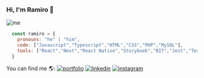 ### Hi, I'm Ramiro 👋
![me](https://ramirofraysse.vercel.app/_next/image?url=%2F_next%2Fstatic%2Fmedia%2Ftitle.1ece132c.webp&w=256&q=75)

```js
  const ramiro = {
    pronouns: "he" | "him",
    code: ["Javascript","Typescript","HTML","CSS","PHP","MySQL"],
    tools: ["React","Next","React Native","Storybook","BIT","Jest","Testing Library","Cypress","Material UI","Styled-Components"]
  }
```
You can find me 🌎:
[![portfolio](https://icongr.am/fontawesome/book.svg?size=20&color=68176d)](https://ramirofraysse.vercel.app/) [![linkedin](https://icongr.am/devicon/linkedin-original.svg?size=20&color=68176d)](https://www.linkedin.com/in/ramiro-fraysse-404991215/) [![instagram](https://icongr.am/entypo/instagram.svg?size=20&color=68176d)](https://www.instagram.com/ramirofraysse/)
<!--
**RamiroFraysse/RamiroFraysse** is a ✨ _special_ ✨ repository because its `README.md` (this file) appears on your GitHub profile.

Here are some ideas to get you started:

- 🔭 I’m currently working on ...
- 🌱 I’m currently learning ...
- 👯 I’m looking to collaborate on ...
- 🤔 I’m looking for help with ...
- 💬 Ask me about ...
- 📫 How to reach me: ...
- 😄 Pronouns: ...
- ⚡ Fun fact: ...
-->
